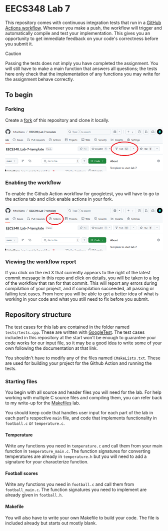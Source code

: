 # EECS348 Lab 7

This repository comes with continuous integration tests that run in a
[GitHub Actions workflow](https://docs.github.com/en/actions/about-github-actions/understanding-github-actions).
Whenever you make a push, the workflow will trigger and automatically
compile and test your implementation. This gives you an opportunity to
get immediate feedback on your code's correctness before you submit it.

> [!CAUTION]
> Passing the tests does not imply you have completed the assignment.
> You will still have to make a main function that answers all questions;
> the tests here only check that the implementation of any functions you may
> write for the assignment behave correctly.

## To begin

### Forking

Create a [fork](https://docs.github.com/en/pull-requests/collaborating-with-pull-requests/working-with-forks/fork-a-repo)
of this repository and clone it locally.

![image](img/fork.png)

### Enabling the workflow

To enable the Github Action workflow for googletest, you will have to go to the
actions tab and click enable actions in your fork.

![image](img/actions.png)

### Viewing the workflow report

If you click on the red X that currently appears to the right of the latest
commit message in this repo and click on details, you will be taken to a log
of the workflow that ran for that commit. This will report any errors during
compilation of your project, and if compilation succeeded, all passing or
failing test cases. From here you will be able to get a better idea of what is
working in your code and what you still need to fix before you submit.

## Repository structure

The test cases for this lab are contained in the folder named `tests/tests.cpp`.
These are written with [GoogleTest](https://github.com/google/googletest). The
test cases included in this repository at the start won't be enough to
guarantee your code works for our input file, so it may be a good idea to write
some of your own following the documentation at that link.

You shouldn't have to modify any of the files named `CMakeLists.txt`. These are
used for building your project for the Github Action and running the tests.

### Starting files

You begin with all source and header files you will need for the lab. For help
working with multiple C source files and compiling them, you can refer back to
my write-up for the [Makefiles](https://people.eecs.ku.edu/~h054w684/lab3.html)
lab.

You should keep code that handles user input for each part of the lab in each 
part's respective `main` file, and code that implements functionality in
`football.c` or `temperature.c`.

#### Temperature

Write any functions you need in `temperature.c` and call them from your main
function in `temperature_main.c`. The function signatures for converting
temperatures are already in `temperature.h` but you will need to add a
signature for your characterize function.

#### Football scores

Write any functions you need in `football.c` and call them from
`football_main.c`. The function signatures you need to implement are already
given in `football.h`.

#### Makefile

You will also have to write your own Makefile to build your code. The file is
included already but starts out mostly blank.
